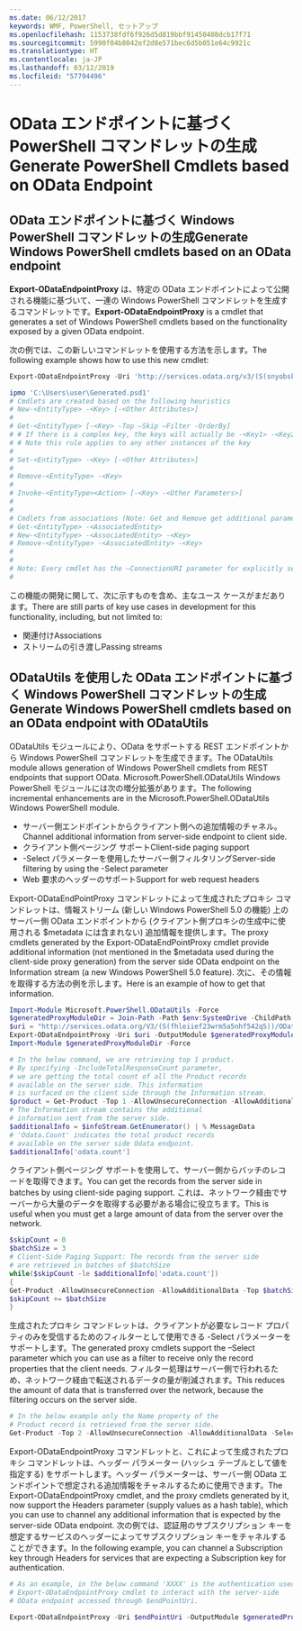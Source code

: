```yaml
---
ms.date: 06/12/2017
keywords: WMF, PowerShell, セットアップ
ms.openlocfilehash: 1153738fdf6f926d5d819bbf91450408dcb17f71
ms.sourcegitcommit: 5990f04b8042ef2d8e571bec6d5b051e64c9921c
ms.translationtype: HT
ms.contentlocale: ja-JP
ms.lasthandoff: 03/12/2019
ms.locfileid: "57794496"
---
```

# <a name="generate-powershell-cmdlets-based-on-odata-endpoint"></a><span data-ttu-id="a4676-102">OData エンドポイントに基づく PowerShell コマンドレットの生成</span><span class="sxs-lookup"><span data-stu-id="a4676-102">Generate PowerShell Cmdlets based on OData Endpoint</span></span>

## <a name="generate-windows-powershell-cmdlets-based-on-an-odata-endpoint"></a><span data-ttu-id="a4676-103">OData エンドポイントに基づく Windows PowerShell コマンドレットの生成</span><span class="sxs-lookup"><span data-stu-id="a4676-103">Generate Windows PowerShell cmdlets based on an OData endpoint</span></span>

<span data-ttu-id="a4676-104">**Export-ODataEndpointProxy** は、特定の OData エンドポイントによって公開される機能に基づいて、一連の Windows PowerShell コマンドレットを生成するコマンドレットです。</span><span class="sxs-lookup"><span data-stu-id="a4676-104">**Export-ODataEndpointProxy** is a cmdlet that generates a set of Windows PowerShell cmdlets based on the functionality exposed by a given OData endpoint.</span></span>

<span data-ttu-id="a4676-105">次の例では、この新しいコマンドレットを使用する方法を示します。</span><span class="sxs-lookup"><span data-stu-id="a4676-105">The following example shows how to use this new cmdlet:</span></span>

```powershell
Export-ODataEndpointProxy -Uri 'http://services.odata.org/v3/(S(snyobsk1hhutkb2yulwldgf1))/odata/odata.svc' -OutputModule C:\Users\user\Generated.psd1

ipmo 'C:\Users\user\Generated.psd1'
# Cmdlets are created based on the following heuristics
# New-<EntityType> -<Key> [-<Other Attributes>]
#
# Get-<EntityType> [-<Key> -Top –Skip –Filter -OrderBy]
# # If there is a complex key, the keys will actually be -<Key1> -<Key2>…
# # Note this rule applies to any other instances of the key
#
# Set-<EntityType> -<Key> [-<Other Attributes>]
#
# Remove-<EntityType> -<Key>
#
# Invoke-<EntityType><Action> [-<Key> -<Other Parameters>]
#
#
# Cmdlets from associations (Note: Get and Remove get additional parameter sets)
# Get-<EntityType> -<AssociatedEntity>
# New-<EntityType> -<AssociatedEntity> -<Key>
# Remove-<EntityType> -<AssociatedEntity> -<Key>
#
#
# Note: Every cmdlet has the –ConnectionURI parameter for explicitly setting the URI of the endpoint. This normally uses the same address that you gave the Export-ODataEndpointProxy cmdlet, but can be overridden in this fashion for the sake of similar endpoints.
#
```

<span data-ttu-id="a4676-106">この機能の開発に関して、次に示すものを含め、主なユース ケースがまだあります。</span><span class="sxs-lookup"><span data-stu-id="a4676-106">There are still parts of key use cases in development for this functionality, including, but not limited to:</span></span>
-   <span data-ttu-id="a4676-107">関連付け</span><span class="sxs-lookup"><span data-stu-id="a4676-107">Associations</span></span>
-   <span data-ttu-id="a4676-108">ストリームの引き渡し</span><span class="sxs-lookup"><span data-stu-id="a4676-108">Passing streams</span></span>

## <a name="generate-windows-powershell-cmdlets-based-on-an-odata-endpoint-with-odatautils"></a><span data-ttu-id="a4676-109">ODataUtils を使用した OData エンドポイントに基づく Windows PowerShell コマンドレットの生成</span><span class="sxs-lookup"><span data-stu-id="a4676-109">Generate Windows PowerShell cmdlets based on an OData endpoint with ODataUtils</span></span>

<span data-ttu-id="a4676-110">ODataUtils モジュールにより、OData をサポートする REST エンドポイントから Windows PowerShell コマンドレットを生成できます。</span><span class="sxs-lookup"><span data-stu-id="a4676-110">The ODataUtils module allows generation of Windows PowerShell cmdlets from REST endpoints that support OData.</span></span> <span data-ttu-id="a4676-111">Microsoft.PowerShell.ODataUtils Windows PowerShell モジュールには次の増分拡張があります。</span><span class="sxs-lookup"><span data-stu-id="a4676-111">The following incremental enhancements are in the Microsoft.PowerShell.ODataUtils Windows PowerShell module.</span></span>
-   <span data-ttu-id="a4676-112">サーバー側エンドポイントからクライアント側への追加情報のチャネル。</span><span class="sxs-lookup"><span data-stu-id="a4676-112">Channel additional information from server-side endpoint to client side.</span></span>
-   <span data-ttu-id="a4676-113">クライアント側ページング サポート</span><span class="sxs-lookup"><span data-stu-id="a4676-113">Client-side paging support</span></span>
-   <span data-ttu-id="a4676-114">-Select パラメーターを使用したサーバー側フィルタリング</span><span class="sxs-lookup"><span data-stu-id="a4676-114">Server-side filtering by using the -Select parameter</span></span>
-   <span data-ttu-id="a4676-115">Web 要求のヘッダーのサポート</span><span class="sxs-lookup"><span data-stu-id="a4676-115">Support for web request headers</span></span>

<span data-ttu-id="a4676-116">Export-ODataEndPointProxy コマンドレットによって生成されたプロキシ コマンドレットは、情報ストリーム (新しい Windows PowerShell 5.0 の機能) 上のサーバー側 OData エンドポイントから (クライアント側プロキシの生成中に使用される $metadata には含まれない) 追加情報を提供します。</span><span class="sxs-lookup"><span data-stu-id="a4676-116">The proxy cmdlets generated by the Export-ODataEndPointProxy cmdlet provide additional information (not mentioned in the $metadata used during the client-side proxy generation) from the server side OData endpoint on the Information stream (a new Windows PowerShell 5.0 feature).</span></span> <span data-ttu-id="a4676-117">次に、その情報を取得する方法の例を示します。</span><span class="sxs-lookup"><span data-stu-id="a4676-117">Here is an example of how to get that information.</span></span>

```powershell
Import-Module Microsoft.PowerShell.ODataUtils -Force
$generatedProxyModuleDir = Join-Path -Path $env:SystemDrive -ChildPath 'ODataDemoProxy'
$uri = "http://services.odata.org/V3/(S(fhleiief23wrm5a5nhf542q5))/OData/OData.svc/"
Export-ODataEndpointProxy -Uri $uri -OutputModule $generatedProxyModuleDir -Force -AllowUnSecureConnection -Verbose -AllowClobber
Import-Module $generatedProxyModuleDir -Force

# In the below command, we are retrieving top 1 product.
# By specifying -IncludeTotalResponseCount parameter,
# we are getting the total count of all the Product records
# available on the server side. This information
# is surfaced on the client side through the Information stream.
$product = Get-Product -Top 1 -AllowUnsecureConnection -AllowAdditionalData -IncludeTotalResponseCount -InformationVariable infoStream
# The Information stream contains the additional
# information sent from the server side.
$additionalInfo = $infoStream.GetEnumerator() | % MessageData
# 'Odata.Count' indicates the total product records
# available on the server side Odata endpoint.
$additionalInfo['odata.count']
```

<span data-ttu-id="a4676-118">クライアント側ページング サポートを使用して、サーバー側からバッチのレコードを取得できます。</span><span class="sxs-lookup"><span data-stu-id="a4676-118">You can get the records from the server side in batches by using client-side paging support.</span></span> <span data-ttu-id="a4676-119">これは、ネットワーク経由でサーバーから大量のデータを取得する必要がある場合に役立ちます。</span><span class="sxs-lookup"><span data-stu-id="a4676-119">This is useful when you must get a large amount of data from the server over the network.</span></span>

```powershell
$skipCount = 0
$batchSize = 3
# Client-Side Paging Support: The records from the server side
# are retrieved in batches of $batchSize
while($skipCount -le $additionalInfo['odata.count'])
{
Get-Product -AllowUnsecureConnection -AllowAdditionalData -Top $batchSize -Skip $skipCount
$skipCount += $batchSize
}
```

<span data-ttu-id="a4676-120">生成されたプロキシ コマンドレットは、クライアントが必要なレコード プロパティのみを受信するためのフィルターとして使用できる -Select パラメーターをサポートします。</span><span class="sxs-lookup"><span data-stu-id="a4676-120">The generated proxy cmdlets support the –Select parameter which you can use as a filter to receive only the record properties that the client needs.</span></span> <span data-ttu-id="a4676-121">フィルター処理はサーバー側で行われるため、ネットワーク経由で転送されるデータの量が削減されます。</span><span class="sxs-lookup"><span data-stu-id="a4676-121">This reduces the amount of data that is transferred over the network, because the filtering occurs on the server side.</span></span>

```powershell
# In the below example only the Name property of the
# Product record is retrieved from the server side.
Get-Product -Top 2 -AllowUnsecureConnection -AllowAdditionalData -Select Name
```

<span data-ttu-id="a4676-122">Export-ODataEndpointProxy コマンドレットと、これによって生成されたプロキシ コマンドレットは、ヘッダー パラメーター (ハッシュ テーブルとして値を指定する) をサポートします。ヘッダー パラメーターは、サーバー側 OData エンドポイントで想定される追加情報をチャネルするために使用できます。</span><span class="sxs-lookup"><span data-stu-id="a4676-122">The Export-ODataEndpointProxy cmdlet, and the proxy cmdlets generated by it, now support the Headers parameter (supply values as a hash table), which you can use to channel any additional information that is expected by the server-side OData endpoint.</span></span> <span data-ttu-id="a4676-123">次の例では、認証用のサブスクリプション キーを想定するサービスのヘッダーによってサブスクリプション キーをチャネルすることができます。</span><span class="sxs-lookup"><span data-stu-id="a4676-123">In the following example, you can channel a Subscription key through Headers for services that are expecting a Subscription key for authentication.</span></span>

```powershell
# As an example, in the below command 'XXXX' is the authentication used by the
# Export-ODataEndpointProxy cmdlet to interact with the server-side
# OData endpoint accessed through $endPointUri.

Export-ODataEndpointProxy -Uri $endPointUri -OutputModule $generatedProxyModuleDir -Force -AllowUnSecureConnection -Verbose -Headers @{'subscription-key'='XXXX'}
```
